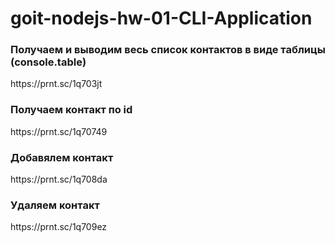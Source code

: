 # goit-nodejs-hw-01-CLI-Application

<h3>Получаем и выводим весь список контактов в виде таблицы (console.table)</h3>
https://prnt.sc/1q703jt
<h3>Получаем контакт по id</h3>
https://prnt.sc/1q70749
<h3>Добавялем контакт</h3>
https://prnt.sc/1q708da
<h3>Удаляем контакт</h3>
https://prnt.sc/1q709ez
